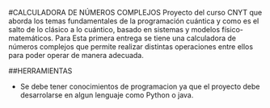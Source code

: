 #CALCULADORA DE NÚMEROS COMPLEJOS
Proyecto del curso CNYT que aborda los temas fundamentales de la programación cuántica y como es el salto de lo clásico a lo cuántico, basado en sistemas y modelos físico-matemáticos.
Para Esta primera entrega se tiene una calculadora de números complejos que permite realizar distintas operaciones entre ellos para poder operar de manera adecuada.

##HERRAMIENTAS
- Se debe tener conocimientos de programacion ya que el proyecto debe desarrolarse en algun lenguaje como Python o java.
